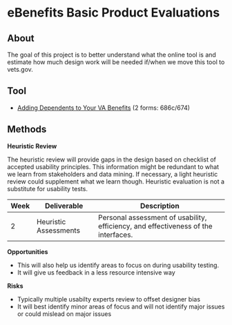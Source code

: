 
# eBenefits Basic Product Evaluations

## About

The goal of this project is to better understand what the online tool is and estimate how much design work will be needed if/when we move this tool to vets.gov. 

## Tool

- [Adding Dependents to Your VA Benefits](https://www.ebenefits.va.gov/ebenefits/about/feature?feature=dependent-compensation) (2 forms: 686c/674)

## Methods

__Heuristic Review__

The heuristic review will provide gaps in the design based on checklist of accepted usability principles. This information might be redundant to what we learn from stakeholders and data mining. If necessary, a light heuristic review could supplement what we learn though. Heuristic evaluation is not a substitute for usability tests.

|Week|Deliverable|Description|
|---|---|---|
|2|Heuristic Assessments|Personal assessment of usability, efficiency, and effectiveness of the interfaces.|

__Opportunities__

- This will also help us identify areas to focus on during usability testing. 
- It will give us feedback in a less resource intensive way

__Risks__

- Typically multiple usabilty experts review to offset designer bias
- It will best identify minor areas of focus and will not identify major issues or could mislead on major issues


